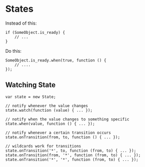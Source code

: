 # States

Instead of this:

    if (SomeObject.is_ready) {
        // ...
    }
    
 Do this:
 
    SomeObject.is_ready.when(true, function () {
        // ....
    });

## Watching State

    var state = new State;

    // notify whenever the value changes
    state.watch(function (value) { ... });

    // notify when the value changes to something specific 
    state.when(value, function () { ... });

    // notify whenever a certain transition occurs
    state.onTransition(from, to, function () { ... });

    // wildcards work for transitions
    state.onTransition('*', to, function (from, to) { ... });
    state.onTransition(from, '*', function (from, to) { ... });
    state.onTransition('*', '*', function (from, to) { ... });
